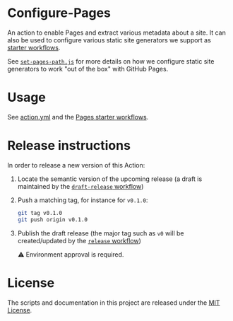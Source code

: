 # Configure-Pages

An action to enable Pages and extract various metadata about a site. It can also be used to configure various static site generators we support as [starter workflows][starter-workflows].

See [`set-pages-path.js`](./src/set-pages-path.js) for more details on how we configure static site generators to work "out of the box" with GitHub Pages.

# Usage

See [action.yml](action.yml) and the [Pages starter workflows][starter-workflows].

# Release instructions

In order to release a new version of this Action:

1. Locate the semantic version of the upcoming release (a draft is maintained by the [`draft-release` workflow][draft-release])

2. Push a matching tag, for instance for `v0.1.0`:

   ```bash
   git tag v0.1.0
   git push origin v0.1.0
   ```

3. Publish the draft release (the major tag such as `v0` will be created/updated by the [`release` workflow][release])

   ⚠️ Environment approval is required.

# License

The scripts and documentation in this project are released under the [MIT License](LICENSE).

<!-- references -->
[starter-workflows]: https://github.com/actions/starter-workflows/tree/main/pages
[draft-release]: .github/workflows/draft-release.yml
[release]: .github/workflows/release.yml